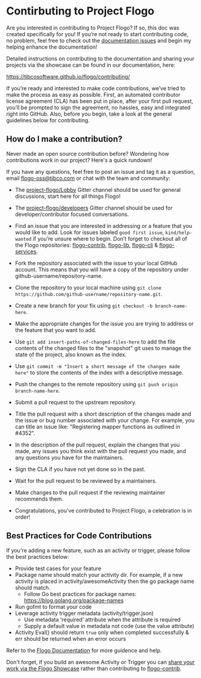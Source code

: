 # Contirbuting to Project Flogo

Are you interested in contributing to Project Flogo? If so, this doc was created specifically for you! If you’re not ready to start contributing code, no problem, feel free to check out the [documentation issues](https://github.com/TIBCOSoftware/flogo/labels/kind%2Fdocs) and begin my helping enhance the documentation!

Detailed instructions on contributing to the documentation and sharing your projects via the showcase can be found in our documentation, here:

https://tibcosoftware.github.io/flogo/contributing/

If you’re ready and interested to make code contributions, we’ve tried to make the process as easy as possible. First, an automated contributor license agreement (CLA) has been put in place, after your first pull request, you’ll be prompted to sign the agreement, no hassles, easy and integrated right into GitHub. Also, before you begin, take a look at the general guidelines below for contributing.

## How do I make a contribution?

Never made an open source contribution before? Wondering how contributions work in our project? Here's a quick rundown!

If you have any questions, feel free to post an issue and tag it as a question, email flogo-oss@tibco.com or chat with the team and community:

* The [project-flogo/Lobby](https://gitter.im/project-flogo/Lobby?utm_source=share-link&utm_medium=link&utm_campaign=share-link) Gitter channel should be used for general discussions, start here for all things Flogo!
* The [project-flogo/developers](https://gitter.im/project-flogo/developers?utm_source=share-link&utm_medium=link&utm_campaign=share-link) Gitter channel should be used for developer/contributor focused conversations. 

* Find an issue that you are interested in addressing or a feature that you would like to add. Look for issues labeled `good first issue`, `kind/help-wanted` if you’re unsure where to begin. Don’t forget to checkout all of the Flogo repositories: [flogo-contrib](https://github.com/TIBCOSoftware/flogo-contrib), [flogo-lib](https://github.com/TIBCOSoftware/flogo-lib), [flogo-cli](https://github.com/TIBCOSoftware/flogo-cli) & [flogo-services](https://github.com/TIBCOSoftware/flogo-services).
* Fork the repository associated with the issue to your local GitHub account. This means that you will have a copy of the repository under github-username/repository-name.
* Clone the repository to your local machine using `git clone https://github.com/github-username/repository-name.git`.
* Create a new branch for your fix using `git checkout -b branch-name-here`.
* Make the appropriate changes for the issue you are trying to address or the feature that you want to add.
* Use `git add insert-paths-of-changed-files-here` to add the file contents of the changed files to the "snapshot" git uses to manage the state of the project, also known as the index.
* Use `git commit -m "Insert a short message of the changes made here"` to store the contents of the index with a descriptive message.
* Push the changes to the remote repository using `git push origin branch-name-here`.
* Submit a pull request to the upstream repository.
* Title the pull request with a short description of the changes made and the issue or bug number associated with your change. For example, you can title an issue like: "Registering mapper functions as outlined in #4352".
* In the description of the pull request, explain the changes that you made, any issues you think exist with the pull request you made, and any questions you have for the maintainers.
* Sign the CLA if you have not yet done so in the past.
* Wait for the pull request to be reviewed by a maintainers.
* Make changes to the pull request if the reviewing maintainer recommends them.
* Congratulations, you’ve contributed to Project Flogo, a celebration is in order!

## Best Practices for Code Contributions

If you're adding a new feature, such as an activity or trigger, please follow the best practices below:

* Provide test cases for your feature
* Package name should match your activity dir. For example, if a new activity is placed in activity/awesomeActivity then the go package name should match.
    * Follow Go best practices for package names: https://blog.golang.org/package-names
* Run gofmt to format your code
* Leverage activity trigger metadata (activity/trigger.json)
    * Use metadata ‘required’ attribute when the attribute is required
    * Supply a default value in metadata not code (use the value attribute)
* Activity Eval() should return `true` only when completed successfully & err should be returned when an error occurs

Refer to the [Flogo Documentation](https://tibcosoftware.github.io/flogo/) for more guidence and help.

Don't forget, if you build an awesome Activity or Trigger you can [share your work via the Flogo Showcase](https://tibcosoftware.github.io/flogo/contributing/) rather than contributing to [flogo-contrib](https://github.com/TIBCOSoftware/flogo-contrib).